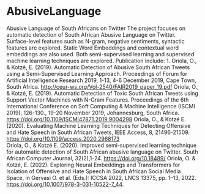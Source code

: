 # AbusiveLanguage
Abusive Language of South Africans on Twitter
The project focuses on automatic detection of South African Abusive Language on Twitter.
Surface-level features such as N-gram, negative sentiments, syntactic features are explored.
Static Word Embeddings and contextual word embeddings are also used.
Both semi-supervised learning and supervised machine learning techniques are explored.
Publication include: 1.	Oriola, O., & Kotzé, E. (2019). Automatic Detection of Abusive South African Tweets using a Semi-Supervised Learning Approach. Proceedings of Forum for Artificial Intelligence Research 2019, 1-13, 4-6 December 2019, Cape Town, South Africa. http://ceur-ws.org/Vol-2540/FAIR2019_paper_19.pdf
Oriola, O., & Kotzé, E. (2019). Automatic Detection of Toxic South African Tweets using Support Vector Machines with N-Gram Features. Proceedings of the 6th International Conference on Soft Computing & Machine Intelligence (ISCMI 2019), 126-130., 19-20 November 2019, Johannesburg, South Africa. https://doi.org/10.1109/ISCMI47871.2019.9004298 
Oriola, O., & Kotzé E. (2020). Evaluating Machine Learning Techniques for Detecting Offensive and Hate Speech in South African Tweets, IEEE Access, 8, 21496-21509. https://doi.org/10.1109/access.2020.2968173  
Oriola, O., & Kotzé E. (2020). Improved semi-supervised learning technique for automatic detection of South African abusive language on Twitter. South African Computer Journal, 32(2),1-24. https://doi.org/10.18489/ 
Oriola, O. & Kotzé, E. (2022). Exploring Neural Embeddings and Transformers for Isolation of Offensive and Hate Speech in South African Social Media Space, in Gervasi O. et al. (Eds.): ICCSA 2022, LNCS 13375, pp. 1–13, 2022. https://doi.org/10.1007/978-3-031-10522-7_44.
